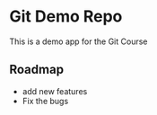 # Git Demo  Repo
This is a demo app for the Git Course


## Roadmap
* add new features
* Fix the bugs